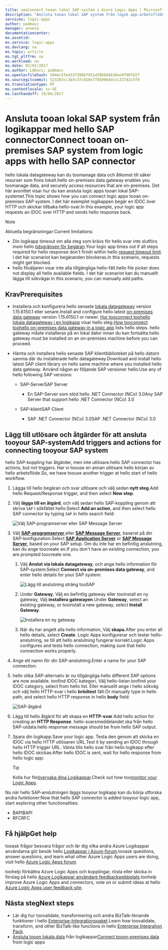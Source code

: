 ```yaml
---
title: aaaConnect tooan lokal SAP-system i Azure Logic Apps | Microsoft Docs
description: "Ansluta tooan lokal SAP system från logik app-arbetsflödes hello lokala datagateway"
services: logic-apps
author: padmavc
manager: anneta
documentationcenter: 
ms.assetid: 
ms.service: logic-apps
ms.devlang: na
ms.topic: article
ms.tgt_pltfrm: na
ms.workload: na
ms.date: 02/01/2017
ms.author: LADocs; padmavc
ms.openlocfilehash: 594ec5fed337398bf931d396684630ee9f907d2f
ms.sourcegitcommit: 523283cc1b3c37c428e77850964dc1c33742c5f0
ms.translationtype: MT
ms.contentlocale: sv-SE
ms.lasthandoff: 10/06/2017
---
```

# <a name="connect-tooan-on-premises-sap-system-from-logic-apps-with-hello-sap-connector"></a><span data-ttu-id="db9c9-103">Ansluta tooan lokal SAP system från logikappar med hello SAP connector</span><span class="sxs-lookup"><span data-stu-id="db9c9-103">Connect tooan on-premises SAP system from logic apps with hello SAP connector</span></span> 

<span data-ttu-id="db9c9-104">hello lokala datagateway kan du toomanage data och åtkomst till säker resurser som finns lokalt.</span><span class="sxs-lookup"><span data-stu-id="db9c9-104">hello on-premises data gateway enables you toomanage data, and securely access resources that are on-premises.</span></span> <span data-ttu-id="db9c9-105">Det här avsnittet visar hur du kan ansluta logic apps tooan lokal SAP-systemet.</span><span class="sxs-lookup"><span data-stu-id="db9c9-105">This topic shows how you can connect logic apps tooan on-premises SAP system.</span></span> <span data-ttu-id="db9c9-106">I det här exemplet logikappen begär en IDOC över HTTP och skickar tillbaka hello-svar.</span><span class="sxs-lookup"><span data-stu-id="db9c9-106">In this example, your logic app requests an IDOC over HTTP and sends hello response back.</span></span>    

> [!NOTE]
> <span data-ttu-id="db9c9-107">Aktuella begränsningar:</span><span class="sxs-lookup"><span data-stu-id="db9c9-107">Current limitations:</span></span> 
> - <span data-ttu-id="db9c9-108">Din logikapp timeout om alla steg som krävs för hello svar inte slutförs inom hello [tidsgränsen för begäran](./logic-apps-limits-and-config.md).</span><span class="sxs-lookup"><span data-stu-id="db9c9-108">Your logic app times out if all steps required for hello response don't finish within hello [request timeout limit](./logic-apps-limits-and-config.md).</span></span> <span data-ttu-id="db9c9-109">I det här scenariot kan begäranden blockeras.</span><span class="sxs-lookup"><span data-stu-id="db9c9-109">In this scenario, requests might get blocked.</span></span> 
> - <span data-ttu-id="db9c9-110">hello filväljaren visar inte alla tillgängliga hello-fält.</span><span class="sxs-lookup"><span data-stu-id="db9c9-110">hello file picker does not display all hello available fields.</span></span> <span data-ttu-id="db9c9-111">I det här scenariot kan du manuellt lägga till sökvägar.</span><span class="sxs-lookup"><span data-stu-id="db9c9-111">In this scenario, you can manually add paths.</span></span>

## <a name="prerequisites"></a><span data-ttu-id="db9c9-112">Krav</span><span class="sxs-lookup"><span data-stu-id="db9c9-112">Prerequisites</span></span>

- <span data-ttu-id="db9c9-113">Installera och konfigurera hello senaste [lokala datagateway](https://www.microsoft.com/download/details.aspx?id=53127) version 1.15.6150.1 eller senare.</span><span class="sxs-lookup"><span data-stu-id="db9c9-113">Install and configure hello latest [on-premises data gateway](https://www.microsoft.com/download/details.aspx?id=53127) version 1.15.6150.1 or newer.</span></span> <span data-ttu-id="db9c9-114">[Hur tooconnect toohello lokala datagateway i en logikapp](http://aka.ms/logicapps-gateway) visar hello steg.</span><span class="sxs-lookup"><span data-stu-id="db9c9-114">[How tooconnect toohello on-premises data gateway in a logic app](http://aka.ms/logicapps-gateway) lists hello steps.</span></span> <span data-ttu-id="db9c9-115">hello gateway måste installeras på en lokal dator innan du kan fortsätta.</span><span class="sxs-lookup"><span data-stu-id="db9c9-115">hello gateway must be installed on an on-premises machine before you can proceed.</span></span>

- <span data-ttu-id="db9c9-116">Hämta och installera hello senaste SAP klientbiblioteket på hello datorn samma där du installerade hello datagateway.</span><span class="sxs-lookup"><span data-stu-id="db9c9-116">Download and install hello latest SAP client library on hello same machine where you installed hello data gateway.</span></span> <span data-ttu-id="db9c9-117">Använd någon av följande SAP versioner hello:</span><span class="sxs-lookup"><span data-stu-id="db9c9-117">Use any of hello following SAP versions:</span></span> 
    - <span data-ttu-id="db9c9-118">SAP-Server</span><span class="sxs-lookup"><span data-stu-id="db9c9-118">SAP Server</span></span>
        - <span data-ttu-id="db9c9-119">En SAP-Server som stöd hello .NET Connector (NCo) 3.0</span><span class="sxs-lookup"><span data-stu-id="db9c9-119">Any SAP Server that support hello .NET Connector (NCo) 3.0</span></span>
 
    - <span data-ttu-id="db9c9-120">SAP-klient</span><span class="sxs-lookup"><span data-stu-id="db9c9-120">SAP Client</span></span>
        - <span data-ttu-id="db9c9-121">SAP .NET Connector (NCo) 3.0</span><span class="sxs-lookup"><span data-stu-id="db9c9-121">SAP .NET Connector (NCo) 3.0</span></span>

## <a name="add-triggers-and-actions-for-connecting-tooyour-sap-system"></a><span data-ttu-id="db9c9-122">Lägg till utlösare och åtgärder för att ansluta tooyour SAP-system</span><span class="sxs-lookup"><span data-stu-id="db9c9-122">Add triggers and actions for connecting tooyour SAP system</span></span>

<span data-ttu-id="db9c9-123">hello SAP-koppling har åtgärder, men inte utlösare.</span><span class="sxs-lookup"><span data-stu-id="db9c9-123">hello SAP connector has actions, but not triggers.</span></span> <span data-ttu-id="db9c9-124">Har vi toouse en annan utlösare hello början av hello arbetsflöde.</span><span class="sxs-lookup"><span data-stu-id="db9c9-124">So, we have toouse another trigger at hello start of hello workflow.</span></span> 

1. <span data-ttu-id="db9c9-125">Lägga till hello begäran och svar utlösare och välj sedan **nytt steg**.</span><span class="sxs-lookup"><span data-stu-id="db9c9-125">Add hello Request/Response trigger, and then select **New step**.</span></span>

2. <span data-ttu-id="db9c9-126">Välj **lägga till en åtgärd**, och välj sedan hello SAP-koppling genom att skriva `SAP` i sökfältet hello:</span><span class="sxs-lookup"><span data-stu-id="db9c9-126">Select **Add an action**, and then select hello SAP connector by typing `SAP` in hello search field:</span></span>    

     ![Välj SAP-programserver eller SAP Message Server](media/logic-apps-using-sap-connector/sap-action.png)

3. <span data-ttu-id="db9c9-128">Välj [ **SAP-programserver** ](https://wiki.scn.sap.com/wiki/display/ABAP/ABAP+Application+Server) eller [ **SAP Message Server**](http://help.sap.com/saphelp_nw70/helpdata/en/40/c235c15ab7468bb31599cc759179ef/frameset.htm), baserat på din SAP-konfiguration.</span><span class="sxs-lookup"><span data-stu-id="db9c9-128">Select [**SAP Application Server**](https://wiki.scn.sap.com/wiki/display/ABAP/ABAP+Application+Server) or [**SAP Message Server**](http://help.sap.com/saphelp_nw70/helpdata/en/40/c235c15ab7468bb31599cc759179ef/frameset.htm), based on your SAP setup.</span></span> <span data-ttu-id="db9c9-129">Om du inte har en befintlig anslutning, kan du ange toocreate en.</span><span class="sxs-lookup"><span data-stu-id="db9c9-129">If you don't have an existing connection, you are prompted toocreate one.</span></span>

   1. <span data-ttu-id="db9c9-130">Välj **Anslut via lokala datagateway**, och ange hello information för SAP-system:</span><span class="sxs-lookup"><span data-stu-id="db9c9-130">Select **Connect via on-premises data gateway**, and enter hello details for your SAP system:</span></span>   

       ![Lägg till anslutning sträng tooSAP](media/logic-apps-using-sap-connector/picture2.png)  

   2. <span data-ttu-id="db9c9-132">Under **Gateway**, Välj en befintlig gateway eller tooinstall en ny gateway, Välj **installera gatewayen**.</span><span class="sxs-lookup"><span data-stu-id="db9c9-132">Under **Gateway**, select an existing gateway, or tooinstall a new gateway, select **Install Gateway**.</span></span>

        ![Installera en ny gateway](media/logic-apps-using-sap-connector/install-gateway.png)
  
   3. <span data-ttu-id="db9c9-134">När du har angett alla hello information, Välj **skapa**.</span><span class="sxs-lookup"><span data-stu-id="db9c9-134">After you enter all hello details, select **Create**.</span></span> 
   <span data-ttu-id="db9c9-135">Logic Apps konfigurerar och testar hello-anslutning, se till att hello anslutning fungerar korrekt.</span><span class="sxs-lookup"><span data-stu-id="db9c9-135">Logic Apps configures and tests hello connection, making sure that hello connection works properly.</span></span>

4. <span data-ttu-id="db9c9-136">Ange ett namn för din SAP-anslutning.</span><span class="sxs-lookup"><span data-stu-id="db9c9-136">Enter a name for your SAP connection.</span></span>

5. <span data-ttu-id="db9c9-137">hello olika SAP-alternativ är nu tillgängliga.</span><span class="sxs-lookup"><span data-stu-id="db9c9-137">hello different SAP options are now available.</span></span> <span data-ttu-id="db9c9-138">toofind IDOC kategori, Välj hello-listan.</span><span class="sxs-lookup"><span data-stu-id="db9c9-138">toofind your IDOC category, select from hello list.</span></span> <span data-ttu-id="db9c9-139">Eller manuellt ange i hello sökväg och välj hello HTTP-svar i hello **brödtext** fält:</span><span class="sxs-lookup"><span data-stu-id="db9c9-139">Or manually type in hello path, and select hello HTTP response in hello **body** field:</span></span>

     ![SAP-åtgärd](media/logic-apps-using-sap-connector/picture3.png)

6. <span data-ttu-id="db9c9-141">Lägg till hello åtgärd för att skapa en **HTTP-svar**.</span><span class="sxs-lookup"><span data-stu-id="db9c9-141">Add hello action for creating an **HTTP Response**.</span></span> <span data-ttu-id="db9c9-142">hello-svarsmeddelandet ska från hello SAP-utdata.</span><span class="sxs-lookup"><span data-stu-id="db9c9-142">hello response message should be from hello SAP output.</span></span>

7. <span data-ttu-id="db9c9-143">Spara din logikapp.</span><span class="sxs-lookup"><span data-stu-id="db9c9-143">Save your logic app.</span></span> <span data-ttu-id="db9c9-144">Testa den genom att skicka en IDOC via hello HTTP utlösaren URL.</span><span class="sxs-lookup"><span data-stu-id="db9c9-144">Test it by sending an IDOC through hello HTTP trigger URL.</span></span> <span data-ttu-id="db9c9-145">Vänta tills hello svar från hello logikapp efter hello IDOC skickas:</span><span class="sxs-lookup"><span data-stu-id="db9c9-145">After hello IDOC is sent, wait for hello response from hello logic app:</span></span>   

     > [!TIP]
     > <span data-ttu-id="db9c9-146">Kolla hur för[övervaka dina Logikappar](../logic-apps/logic-apps-monitor-your-logic-apps.md).</span><span class="sxs-lookup"><span data-stu-id="db9c9-146">Check out how too[monitor your Logic Apps](../logic-apps/logic-apps-monitor-your-logic-apps.md).</span></span>

<span data-ttu-id="db9c9-147">Nu när hello SAP-anslutningen läggs tooyour logikapp kan du börja utforska andra funktioner:</span><span class="sxs-lookup"><span data-stu-id="db9c9-147">Now that hello SAP connector is added tooyour logic app, start exploring other functionalities:</span></span>

- <span data-ttu-id="db9c9-148">BAPI</span><span class="sxs-lookup"><span data-stu-id="db9c9-148">BAPI</span></span>
- <span data-ttu-id="db9c9-149">RFC</span><span class="sxs-lookup"><span data-stu-id="db9c9-149">RFC</span></span>

## <a name="get-help"></a><span data-ttu-id="db9c9-150">Få hjälp</span><span class="sxs-lookup"><span data-stu-id="db9c9-150">Get help</span></span>

<span data-ttu-id="db9c9-151">tooask frågor besvara frågor och lär dig vilka andra Azure Logikappar användarna gör besök hello [Logikappar i Azure-forum](https://social.msdn.microsoft.com/Forums/en-US/home?forum=azurelogicapps).</span><span class="sxs-lookup"><span data-stu-id="db9c9-151">tooask questions, answer questions, and learn what other Azure Logic Apps users are doing, visit hello [Azure Logic Apps forum](https://social.msdn.microsoft.com/Forums/en-US/home?forum=azurelogicapps).</span></span>

<span data-ttu-id="db9c9-152">toohelp förbättra Azure Logic Apps och kopplingar, rösta eller skicka in förslag på hello [Azure Logikappar användare feedbackwebbplats](http://aka.ms/logicapps-wish).</span><span class="sxs-lookup"><span data-stu-id="db9c9-152">toohelp improve Azure Logic Apps and connectors, vote on or submit ideas at hello [Azure Logic Apps user feedback site](http://aka.ms/logicapps-wish).</span></span>

## <a name="next-steps"></a><span data-ttu-id="db9c9-153">Nästa steg</span><span class="sxs-lookup"><span data-stu-id="db9c9-153">Next steps</span></span>

- <span data-ttu-id="db9c9-154">Lär dig hur toovalidate, transformering och andra BizTalk-liknande funktioner i hello [Enterprise-Integrationspaket](../logic-apps/logic-apps-enterprise-integration-overview.md).</span><span class="sxs-lookup"><span data-stu-id="db9c9-154">Learn how toovalidate, transform, and other BizTalk-like functions in hello [Enterprise Integration Pack](../logic-apps/logic-apps-enterprise-integration-overview.md).</span></span> 
- <span data-ttu-id="db9c9-155">[Ansluta tooon lokala data](../logic-apps/logic-apps-gateway-connection.md) från logikappar</span><span class="sxs-lookup"><span data-stu-id="db9c9-155">[Connect tooon-premises data](../logic-apps/logic-apps-gateway-connection.md) from logic apps</span></span>
